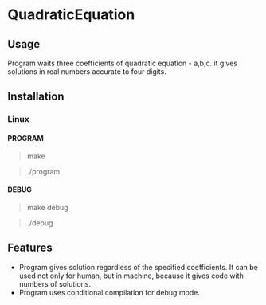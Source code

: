 # QuadraticEquation
## Usage
Program waits three coefficients of quadratic equation - a,b,c. it gives solutions in real numbers accurate to four digits.
## Installation
### Linux
#### PROGRAM
> make

> ./program

#### DEBUG
> make debug

> ./debug
## Features
* Program gives solution regardless of the specified coefficients. It can be used not only for human, but in machine, because it gives code with numbers of solutions.
* Program uses сonditional compilation for debug mode.

